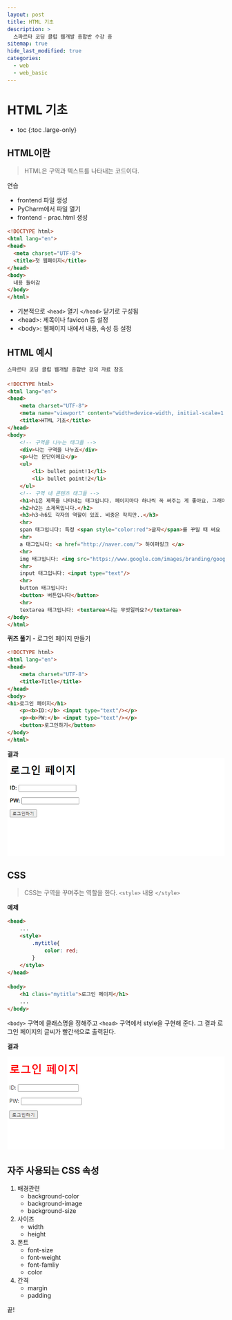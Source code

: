 ```yaml
---
layout: post
title: HTML 기초
description: >
  스파르타 코딩 클럽 웹개발 종합반 수강 중
sitemap: true
hide_last_modified: true
categories:
  - web
  - web_basic
---
```


# HTML 기초

* toc
{:toc .large-only}

## HTML이란

> HTML은 구역과 텍스트를 나타내는 코드이다.

연습
- frontend 파일 생성
- PyCharm에서 파일 열기
- frontend - prac.html 생성

```html
<!DOCTYPE html>
<html lang="en">
<head>
  <meta charset="UTF-8">
  <title>첫 웹페이지</title>
</head>
<body>
  내용 들어감
</body>
</html>
```

- 기본적으로 `<head>` 열기 `</head>` 닫기로 구성됨
- \<head>: 제목이나 favicon 등 설정
- \<body>: 웹페이지 내에서 내용, 속성 등 설정

## HTML 예시


```html
스파르타 코딩 클럽 웹개발 종합반 강의 자료 참조

<!DOCTYPE html>
<html lang="en">
<head>
    <meta charset="UTF-8">
    <meta name="viewport" content="width=device-width, initial-scale=1.0">
    <title>HTML 기초</title>
</head>
<body>
    <!-- 구역을 나누는 태그들 -->
    <div>나는 구역을 나누죠</div>
    <p>나는 문단이에요</p>
    <ul>
        <li> bullet point!1</li>
        <li> bullet point!2</li>
    </ul>
    <!-- 구역 내 콘텐츠 태그들 -->
    <h1>h1은 제목을 나타내는 태그입니다. 페이지마다 하나씩 꼭 써주는 게 좋아요. 그래야 구글 검색이 잘 되거든요.</h1>
    <h2>h2는 소제목입니다.</h2>
    <h3>h3~h6도 각자의 역할이 있죠. 비중은 작지만..</h3>
    <hr>
    span 태그입니다: 특정 <span style="color:red">글자</span>를 꾸밀 때 써요
    <hr>
    a 태그입니다: <a href="http://naver.com/"> 하이퍼링크 </a>
    <hr>
    img 태그입니다: <img src="https://www.google.com/images/branding/googlelogo/1x/googlelogo_color_272x92dp.png"/>
    <hr>
    input 태그입니다: <input type="text"/>
    <hr>
    button 태그입니다:
    <button> 버튼입니다</button>
    <hr>
    textarea 태그입니다: <textarea>나는 무엇일까요?</textarea>
</body>
</html>
```


__퀴즈 풀기__ - 로그인 페이지 만들기

```html
<!DOCTYPE html>
<html lang="en">
<head>
    <meta charset="UTF-8">
    <title>Title</title>
</head>
<body>
<h1>로그인 페이지</h1>
    <p><b>ID:</b> <input type="text"/></p>
    <p><b>PW:</b> <input type="text"/></p>
    <button>로그인하기</button>
</body>
</html>
```

__결과__
![그림1](/assets/img/web/login.png)

## CSS

> CSS는 구역을 꾸며주는 역할을 한다. `<style>` 내용 `</style>`

__예제__
```html
<head>
    ...
    <style>
        .mytitle{
            color: red;
        }
    </style>
</head>

<body>
    <h1 class="mytitle">로그인 페이지</h1>
    ...
</body>
```
`<body>` 구역에 클래스명을 정해주고 `<head>` 구역에서 style을 구현해 준다. 그 결과 로그인 페이지의 글씨가 빨간색으로 출력된다.

__결과__

![그림2](/assets/img/web/style_red.png)

## 자주 사용되는 CSS 속성

1. 배경관련
    - background-color
    - background-image
    - background-size
2. 사이즈
    - width
    - height
3. 폰트
    - font-size
    - font-weight
    - font-famliy
    - color
4. 간격
    - margin
    - padding

끝!